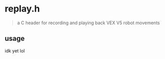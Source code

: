 # replay.h
> a C header for recording and playing back VEX V5 robot movements

## usage
idk yet lol

